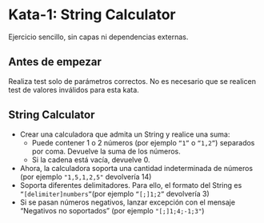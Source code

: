 # Kata-1: String Calculator

Ejercicio sencillo, sin capas ni dependencias externas.

## Antes de empezar

Realiza test solo de parámetros correctos. No es necesario que se realicen test de valores inválidos para esta kata.

## String Calculator

* Crear una calculadora que admita un String y realice una suma:
    * Puede contener 1 o 2 números (por ejemplo `“1”` o `“1,2”`) separados por coma. Devuelve la suma de los números.
    * Si la cadena está vacía, devuelve 0.
* Ahora, la calculadora soporta una cantidad indeterminada de números (por ejemplo `"1,5,1,2,5"` devolvería 14)
* Soporta diferentes delimitadores. Para ello, el formato del String es `“[delimiter]numbers”`(por ejemplo `“[;]1;2”` devolvería 3)
* Si se pasan números negativos, lanzar excepción con el mensaje “Negativos no soportados” (por ejemplo `"[;]1;4;-1;3"`)
